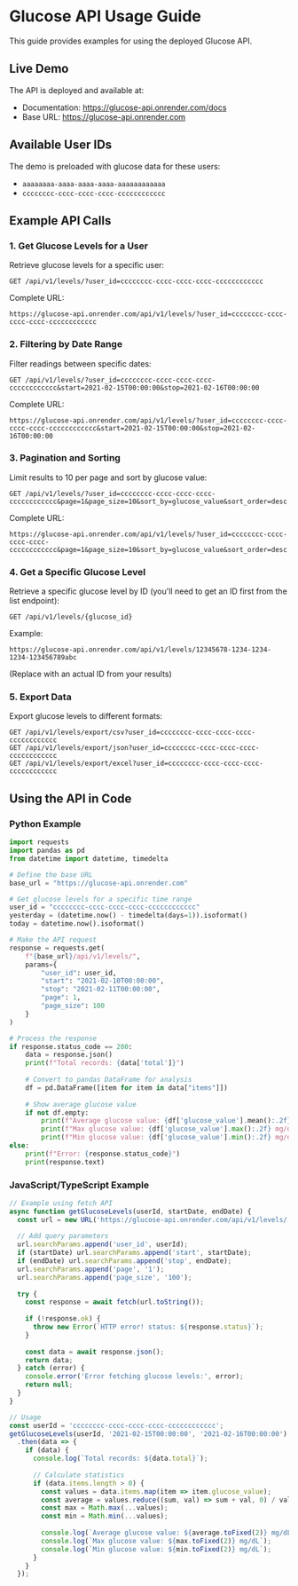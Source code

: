 # Glucose API Usage Guide

This guide provides examples for using the deployed Glucose API.

## Live Demo

The API is deployed and available at:
- Documentation: https://glucose-api.onrender.com/docs
- Base URL: https://glucose-api.onrender.com

## Available User IDs

The demo is preloaded with glucose data for these users:
- `aaaaaaaa-aaaa-aaaa-aaaa-aaaaaaaaaaaa`
- `cccccccc-cccc-cccc-cccc-cccccccccccc`

## Example API Calls

### 1. Get Glucose Levels for a User

Retrieve glucose levels for a specific user:

```
GET /api/v1/levels/?user_id=cccccccc-cccc-cccc-cccc-cccccccccccc
```

Complete URL:
```
https://glucose-api.onrender.com/api/v1/levels/?user_id=cccccccc-cccc-cccc-cccc-cccccccccccc
```

### 2. Filtering by Date Range

Filter readings between specific dates:

```
GET /api/v1/levels/?user_id=cccccccc-cccc-cccc-cccc-cccccccccccc&start=2021-02-15T00:00:00&stop=2021-02-16T00:00:00
```

Complete URL:
```
https://glucose-api.onrender.com/api/v1/levels/?user_id=cccccccc-cccc-cccc-cccc-cccccccccccc&start=2021-02-15T00:00:00&stop=2021-02-16T00:00:00
```

### 3. Pagination and Sorting

Limit results to 10 per page and sort by glucose value:

```
GET /api/v1/levels/?user_id=cccccccc-cccc-cccc-cccc-cccccccccccc&page=1&page_size=10&sort_by=glucose_value&sort_order=desc
```

Complete URL:
```
https://glucose-api.onrender.com/api/v1/levels/?user_id=cccccccc-cccc-cccc-cccc-cccccccccccc&page=1&page_size=10&sort_by=glucose_value&sort_order=desc
```

### 4. Get a Specific Glucose Level

Retrieve a specific glucose level by ID (you'll need to get an ID first from the list endpoint):

```
GET /api/v1/levels/{glucose_id}
```

Example:
```
https://glucose-api.onrender.com/api/v1/levels/12345678-1234-1234-1234-123456789abc
```
(Replace with an actual ID from your results)

### 5. Export Data

Export glucose levels to different formats:

```
GET /api/v1/levels/export/csv?user_id=cccccccc-cccc-cccc-cccc-cccccccccccc
GET /api/v1/levels/export/json?user_id=cccccccc-cccc-cccc-cccc-cccccccccccc
GET /api/v1/levels/export/excel?user_id=cccccccc-cccc-cccc-cccc-cccccccccccc
```

## Using the API in Code

### Python Example

```python
import requests
import pandas as pd
from datetime import datetime, timedelta

# Define the base URL
base_url = "https://glucose-api.onrender.com"

# Get glucose levels for a specific time range
user_id = "cccccccc-cccc-cccc-cccc-cccccccccccc"
yesterday = (datetime.now() - timedelta(days=1)).isoformat()
today = datetime.now().isoformat()

# Make the API request
response = requests.get(
    f"{base_url}/api/v1/levels/",
    params={
        "user_id": user_id,
        "start": "2021-02-10T00:00:00",
        "stop": "2021-02-11T00:00:00",
        "page": 1,
        "page_size": 100
    }
)

# Process the response
if response.status_code == 200:
    data = response.json()
    print(f"Total records: {data['total']}")
    
    # Convert to pandas DataFrame for analysis
    df = pd.DataFrame([item for item in data["items"]])
    
    # Show average glucose value
    if not df.empty:
        print(f"Average glucose value: {df['glucose_value'].mean():.2f} mg/dL")
        print(f"Max glucose value: {df['glucose_value'].max():.2f} mg/dL")
        print(f"Min glucose value: {df['glucose_value'].min():.2f} mg/dL")
else:
    print(f"Error: {response.status_code}")
    print(response.text)
```

### JavaScript/TypeScript Example

```javascript
// Example using fetch API
async function getGlucoseLevels(userId, startDate, endDate) {
  const url = new URL('https://glucose-api.onrender.com/api/v1/levels/');
  
  // Add query parameters
  url.searchParams.append('user_id', userId);
  if (startDate) url.searchParams.append('start', startDate);
  if (endDate) url.searchParams.append('stop', endDate);
  url.searchParams.append('page', '1');
  url.searchParams.append('page_size', '100');
  
  try {
    const response = await fetch(url.toString());
    
    if (!response.ok) {
      throw new Error(`HTTP error! status: ${response.status}`);
    }
    
    const data = await response.json();
    return data;
  } catch (error) {
    console.error('Error fetching glucose levels:', error);
    return null;
  }
}

// Usage
const userId = 'cccccccc-cccc-cccc-cccc-cccccccccccc';
getGlucoseLevels(userId, '2021-02-15T00:00:00', '2021-02-16T00:00:00')
  .then(data => {
    if (data) {
      console.log(`Total records: ${data.total}`);
      
      // Calculate statistics
      if (data.items.length > 0) {
        const values = data.items.map(item => item.glucose_value);
        const average = values.reduce((sum, val) => sum + val, 0) / values.length;
        const max = Math.max(...values);
        const min = Math.min(...values);
        
        console.log(`Average glucose value: ${average.toFixed(2)} mg/dL`);
        console.log(`Max glucose value: ${max.toFixed(2)} mg/dL`);
        console.log(`Min glucose value: ${min.toFixed(2)} mg/dL`);
      }
    }
  });
```